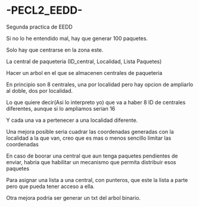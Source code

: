 # -PECL2_EEDD-
Segunda practica de EEDD

Si no lo he entendido mal, hay que generar 100 paquetes.

Solo hay que centrarse en la zona este.

La central de paqueteria (ID_central, Localidad, Lista Paquetes)

Hacer un arbol en el que se almacenen centrales de paqueteria

En principio son 8 centrales, una por localidad pero hay opcion de ampliarlo al doble, dos por localidad.

Lo que quiere decir(Asi lo interpreto yo) que va a haber 8 ID de centrales diferentes, aunque si lo ampliamos serian 16

Y cada una va a pertenecer a una localidad diferente.

Una mejora posible seria cuadrar las coordenadas generadas con la localidad a la que van, creo que es mas o menos sencillo limitar las coordenadas

En caso de boorar una central que aun tenga paquetes pendientes de enviar, habria que habilitar un mecanismo que permita distribuir esos paquetes

Para asignar una lista a una central, con punteros, que este la lista a parte pero que pueda tener acceso a ella.

Otra mejora podria ser generar un txt del arbol binario.
